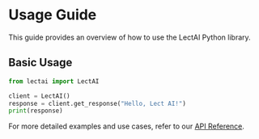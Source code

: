 # Usage Guide

This guide provides an overview of how to use the LectAI Python library.

## Basic Usage

```python
from lectai import LectAI

client = LectAI()
response = client.get_response("Hello, Lect AI!")
print(response)
```


For more detailed examples and use cases, refer to our [API Reference](api_reference.md).
